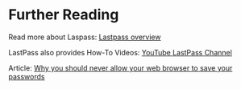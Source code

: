 
# Further Reading

Read more about Laspass: [Lastpass overview](https://lastpass.com/how-lastpass-works)

LastPass also provides How-To Videos: [YouTube LastPass Channel](https://www.youtube.com/watch?v=-y5hyO7emng&list=PLsXN_jRonzydnbXDezeFF9iS7VYHfUNT6)

Article: [Why you should never allow your web browser to save your passwords](https://www.techrepublic.com/article/why-you-should-never-allow-your-web-browser-to-save-your-passwords/)
